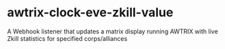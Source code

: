 # awtrix-clock-eve-zkill-value
A Webhook listener that updates a matrix display running AWTRIX with live Zkill statistics for specified corps/alliances
